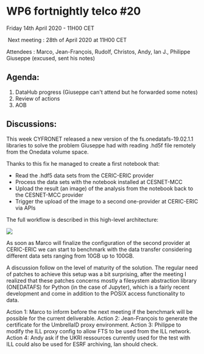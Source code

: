 #  WP6 fortnightly telco #20

Friday 14th April 2020 - 11H00 CET

​	Next meeting : 28th of April 2020 at 11H00 CET

Attendees :  Marco, Jean-François, Rudolf, Christos, Andy, Ian J., Philippe
Giuseppe (excused, sent his notes)


## Agenda:

1. DataHub progress (Giuseppe can't attend but he forwarded some notes)
2. Review of actions
3. AOB

## Discussions:

This week CYFRONET released a new version of the fs.onedatafs-19.02.1.1 libraries to solve the
problem Giuseppe had with reading .hd5f file remotely from the Onedata volume space.

Thanks to this fix he managed to create a first notebook that:

- Read the .hdf5 data sets from the CERIC-ERIC provider
- Process the data sets with the notebook installed at CESNET-MCC
- Upload the result (an image) of the analysis from the notebook back to the CESNET-MCC provider
- Trigger the upload of the image to a second one-provider at CERIC-ERIC via APIs

The full workflow is described in this high-level architecture:

![](https://raw.githubusercontent.com/panosc-eu/panosc/master/Work%20Packages/WP6%20EOSC%20Integration/Materials/OneData%20Pilot%20architecture.png)

As soon as Marco will finalize the configuration of the second provider at CERIC-ERIC we can start to benchmark with the data transfer considering different data sets ranging from 10GB up to 100GB.

A discussion follow on the level of maturity of the solution. The regular need of patches to achieve this setup was a bit surprising, after the meeting  I realized that these patches concerns  mostly a filesystem abstraction library (ONEDATAFS) for Python (in the case of Jupyter), which is a fairly recent development and come in addition to the POSIX access functionality to data.

Action 1: Marco to inform before the next meeting  if the benchmark will be possible for the current deliverable.
Action 2: Jean-François to generate the certificate for the UmbrellaID proxy environment.
Action 3: Philippe to modify the ILL proxy config to allow FTS to be used from the ILL network.
Action 4: Andy ask if the UKRI ressources currently used for the test with ILL could also be used for ESRF archiving, Ian should check.
